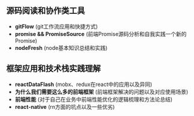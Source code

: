 ## 源码阅读和协作类工具
* **gitFlow**
  (git工作流应用和快捷方式)
* **promise && PromiseSource**
  (前端Promise源码分析和自我实践一个新的Promise)
* **nodeFresh** 
  (node基本知识总结和实践)

## 框架应用和技术栈实践理解
* **reactDataFlash** 
  (mobx、redux在react中的应用以及异同)
* **为什么我们需要这么多的前端框架**
  (前端框架解决的问题以及对应使用场景)
* **前端性能** 
  (对于自己在业务中前端性能优化的逻辑梳理和方法论总结)
* **react-native** 
  (rn方面的坑点以及一些优劣)
